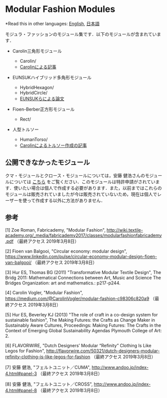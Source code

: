 # Modular Fashion Modules
*Read this in other languages: [English](README.md), [日本語](README.ja.md)

モジュラ・ファッションのモジュール集です．以下のモジュールが含まれています．

- Carolin三角形モジュール
    - Carolin/
    - [Carolinによる記事](https://medium.com/@CarolinVogler/modular-fashion-c98306c820a9)

- EUNSUKハイブリッド多角形モジュール
    - HybridHexagon/
    - HybridCircle/
    - [EUNSUKらによる論文](https://archive.bridgesmathart.org/2011/bridges2011-217.pdf)

- Fioen-Berber正方形モジュール
    - Rect/

- 人型トルソー
    - HumanTorso/
    - [Carolinによるトルソー作成の記事](https://medium.com/@CarolinVogler/fabricating-human-shapes-6854cb14aef7)

## 公開できなかったモジュール
クマ・モジュールとクロース・モジュールについては，安藤 健浩さんのモジュールについては [こちら](http://www.andoo.jp/index-4.html#panel-3) をご覧ください．このモジュールは特許申請がされています．使いたい場合は個人で作成する必要があります．また，以前まではこれらのモジュールは販売されていましたが今は販売されていないため，現在は個人でレーザーを使って作成する以外に方法がありません．

## 参考
[1] Zoe Roman, Fabricademy, "Modular Fashion", http://wiki.textile-academy.org/_media/fabricademy2017/classes/modularfashionfabricademy.pdf （最終アクセス 2019年3月8日）

[2] Fioen van Balgooi, "Circular economy: modular design", https://www.linkedin.com/pulse/circular-economy-modular-design-fioen-van-balgooi/ （最終アクセス 2019年3月8日）

[3] Hur ES, Thomas BG (2011) "Transformative Modular Textile Design", The Bridg 2011: Mathematical Connections between Art, Music and Science The Bridges Organization: art and mathematics.: p217-p244.

[4] Carolin Vogler, "Modular Fashion", https://medium.com/@CarolinVogler/modular-fashion-c98306c820a9 （最終アクセス 2019年3月8日）

[5] Hur ES, Beverley KJ (2013) "The role of craft in a co-design system for sustainable fashion", The Making Futures: the Crafts as Change Maker in Sustainably Aware Cultures, Proceedings: Making Futures: The Crafts in the Context of Emerging Global Sustainability Agendas Plymouth College of Art: 2.

[6] FLAVORWIRE, "Dutch Designers’ Modular “Refinity” Clothing Is Like Legos for Fashion", http://flavorwire.com/50321/dutch-designers-modular-refinity-clothing-is-like-legos-for-fashion （最終アクセス 2019年3月8日）

[7] 安藤 健浩, "フェルトユニット／CUMA", http://www.andoo.jp/index-4.html#panel-3 （最終アクセス 2019年3月8日）

[8] 安藤 健浩, "フェルトユニット／CROSS", http://www.andoo.jp/index-4.html#panel-8 （最終アクセス 2019年3月8日）

